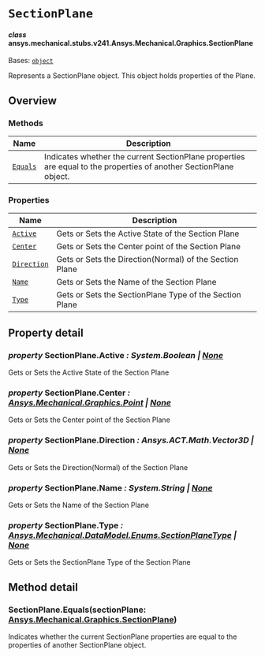 # `SectionPlane`



#### *class* ansys.mechanical.stubs.v241.Ansys.Mechanical.Graphics.SectionPlane

Bases: [`object`](https://docs.python.org/3/library/functions.html#object)

Represents a SectionPlane object. This object holds properties of the Plane.

<!-- !! processed by numpydoc !! -->

<a id="overview"></a>

## Overview

### Methods

| Name | Description |
|----------------------------------------------------------------------------------------------|---------------------------------------------------------------------------------------------------------------------|
| [`Equals`](../../../../v242/Ansys/Mechanical/Graphics/SectionPlane.md#SectionPlane.Equals)   | Indicates whether the current SectionPlane properties are equal to the properties of another SectionPlane object.   |

### Properties

| Name | Description |
|--------------------------------------------------------------------------------------------------|---------------------------------------------------------|
| [`Active`](../../../../v242/Ansys/Mechanical/Graphics/SectionPlane.md#SectionPlane.Active)       | Gets or Sets the Active State of the Section Plane      |
| [`Center`](../../../../v242/Ansys/Mechanical/Graphics/SectionPlane.md#SectionPlane.Center)       | Gets or Sets the Center point of the Section Plane      |
| [`Direction`](../../../../v242/Ansys/Mechanical/Graphics/SectionPlane.md#SectionPlane.Direction) | Gets or Sets the Direction(Normal) of the Section Plane |
| [`Name`](../../../../v242/Ansys/Mechanical/Graphics/SectionPlane.md#SectionPlane.Name)           | Gets or Sets the Name of the Section Plane              |
| [`Type`](../../../../v242/Ansys/Mechanical/Graphics/SectionPlane.md#SectionPlane.Type)           | Gets or Sets the SectionPlane Type of the Section Plane |

<a id="property-detail"></a>

## Property detail

<a id="SectionPlane.Active"></a>

### *property* SectionPlane.Active *: System.Boolean | [None](https://docs.python.org/3/library/constants.html#None)*

Gets or Sets the Active State of the Section Plane

<!-- !! processed by numpydoc !! -->

<a id="SectionPlane.Center"></a>

### *property* SectionPlane.Center *: [Ansys.Mechanical.Graphics.Point](Point.md#ansys.mechanical.stubs.v241.Ansys.Mechanical.Graphics.Point) | [None](https://docs.python.org/3/library/constants.html#None)*

Gets or Sets the Center point of the Section Plane

<!-- !! processed by numpydoc !! -->

<a id="SectionPlane.Direction"></a>

### *property* SectionPlane.Direction *: Ansys.ACT.Math.Vector3D | [None](https://docs.python.org/3/library/constants.html#None)*

Gets or Sets the Direction(Normal) of the Section Plane

<!-- !! processed by numpydoc !! -->

<a id="SectionPlane.Name"></a>

### *property* SectionPlane.Name *: System.String | [None](https://docs.python.org/3/library/constants.html#None)*

Gets or Sets the Name of the Section Plane

<!-- !! processed by numpydoc !! -->

<a id="SectionPlane.Type"></a>

### *property* SectionPlane.Type *: [Ansys.Mechanical.DataModel.Enums.SectionPlaneType](../DataModel/Enums/SectionPlaneType.md#ansys.mechanical.stubs.v241.Ansys.Mechanical.DataModel.Enums.SectionPlaneType) | [None](https://docs.python.org/3/library/constants.html#None)*

Gets or Sets the SectionPlane Type of the Section Plane

<!-- !! processed by numpydoc !! -->

<a id="method-detail"></a>

## Method detail

<a id="SectionPlane.Equals"></a>

### SectionPlane.Equals(sectionPlane: [Ansys.Mechanical.Graphics.SectionPlane](#ansys.mechanical.stubs.v241.Ansys.Mechanical.Graphics.SectionPlane))

Indicates whether the current SectionPlane properties are equal to the properties of another SectionPlane object.

<!-- !! processed by numpydoc !! -->

